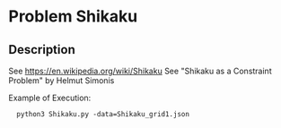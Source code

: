 # Problem Shikaku
## Description
See https://en.wikipedia.org/wiki/Shikaku
See "Shikaku as a Constraint Problem" by Helmut Simonis

Example of Execution:
```
  python3 Shikaku.py -data=Shikaku_grid1.json
